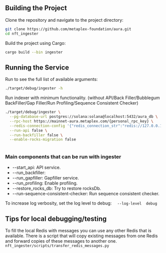 ## Building the Project

Clone the repository and navigate to the project directory:

```bash
git clone https://github.com/metaplex-foundation/aura.git
cd nft_ingester
```

Build the project using Cargo:

```bash
cargo build --bin ingester
```

## Running the Service

Run to see the full list of available arguments:

```bash
./target/debug/ingester -h
```

Run indexer with minimum functionality. (without API/Back Filler/Bubblegum BackFiller/Gap Filler/Run Profiling/Sequence Consistent Checker)

```bash
./target/debug/ingester \
  --pg-database-url postgres://solana:solana@localhost:5432/aura_db \
  --rpc-host https://mainnet-aura.metaplex.com/{personal_rpc_key} \
  --redis-connection-config '{"redis_connection_str":"redis://127.0.0.1:6379/0"}' \
  --run-api false \
  --run-backfiller false \
  --enable-rocks-migration false 
  
```

### Main components that can be run with ingester

* --start_api: API service.
* --run_backfiller:       
* --run_gapfiller: Gapfiller service.
* --run_profiling: Enable profiling.
* --restore_rocks_db: Try to restore rocksDb.
* --run-sequence-consistent-checker: Run sequence consistent checker.

To increase log verbosity, set the log level to debug:
`  --log-level  debug`


## Tips for local debugging/testing

To fill the local Redis with messages you can use any other Redis that is available. 
There is a script that will copy existing messages from one Redis and forward copies of these messages to another one. 
`nft_ingester/scripts/transfer_redis_messages.py`